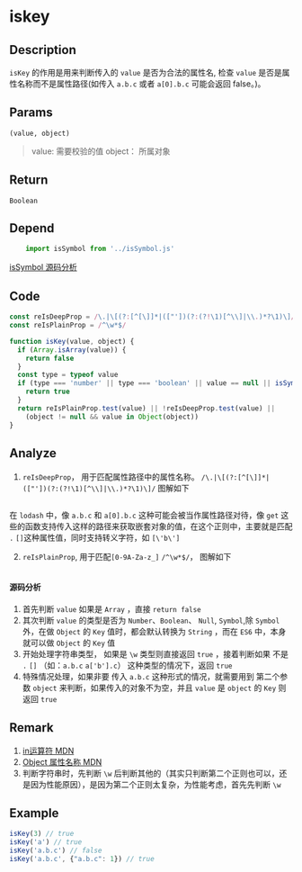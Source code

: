# iskey

## Description 
`isKey` 的作用是用来判断传入的 `value` 是否为合法的属性名, 检查 `value` 是否是属性名称而不是属性路径(如传入 `a.b.c` 或者 `a[0].b.c` 可能会返回 false。)。
## Params
`(value, object)`

> value: 需要校验的值
> object： 所属对象
>

## Return
`Boolean`
## Depend
```js
    import isSymbol from '../isSymbol.js'
```
[isSymbol 源码分析](../export/isSymbol.md)

## Code
```js
const reIsDeepProp = /\.|\[(?:[^[\]]*|(["'])(?:(?!\1)[^\\]|\\.)*?\1)\]/
const reIsPlainProp = /^\w*$/

function isKey(value, object) {
  if (Array.isArray(value)) {
    return false
  }
  const type = typeof value
  if (type === 'number' || type === 'boolean' || value == null || isSymbol(value)) {
    return true
  }
  return reIsPlainProp.test(value) || !reIsDeepProp.test(value) ||
    (object != null && value in Object(object))
}
```
## Analyze
####
1. `reIsDeepProp`， 用于匹配属性路径中的属性名称。
`/\.|\[(?:[^[\]]*|(["'])(?:(?!\1)[^\\]|\\.)*?\1)\]/` 图解如下
<img style="zoom:2" :src="$withBase('/assets/reg_isKey_1.svg')" />

在 `lodash` 中，像 `a.b.c` 和 `a[0].b.c` 这种可能会被当作属性路径对待，像 `get` 这些的函数支持传入这样的路径来获取嵌套对象的值，在这个正则中，主要就是匹配 `.` `[]`这种属性值，同时支持转义字符，如 `[\'b\']`

2. `reIsPlainProp`, 用于匹配`[0-9A-Za-z_]`
`/^\w*$/`， 图解如下
<img style="zoom:2" :src="$withBase('/assets/reg_isKey_2.svg')" />

#### 源码分析
1. 首先判断 `value` 如果是 `Array` ，直接 `return false`
2. 其次判断 `value` 的类型是否为 `Number`、`Boolean`、 `Null`, `Symbol`,除 `Symbol` 外，在做 `Object` 的 `Key` 值时，都会默认转换为 `String` ，而在 `ES6` 中，本身就可以做 `Object` 的 `Key` 值
3. 开始处理字符串类型， 如果是 `\w` 类型则直接返回 `true` ，接着判断如果 不是 `.` `[]` （如：`a.b.c` `a['b'].c`） 这种类型的情况下，返回 `true`
4. 特殊情况处理，如果非要 传入 `a.b.c` 这种形式的情况，就需要用到 第二个参数 `object` 来判断，如果传入的对象不为空，并且 `value` 是 `object` 的 `Key` 则返回 `true`

## Remark
1. [in运算符 MDN](https://developer.mozilla.org/zh-CN/docs/Web/JavaScript/Reference/Operators/in)
2. [Object 属性名称 MDN](https://developer.mozilla.org/zh-CN/docs/Web/JavaScript/Reference/Operators/Property_Accessors#%E5%B1%9E%E6%80%A7%E5%90%8D%E7%A7%B0)
2. 判断字符串时，先判断 `\w` 后判断其他的（其实只判断第二个正则也可以，还是因为性能原因），是因为第二个正则太复杂，为性能考虑，首先先判断 `\w`

## Example
```js
isKey(3) // true
isKey('a') // true
isKey('a.b.c') // false
isKey('a.b.c', {"a.b.c": 1}) // true
```
